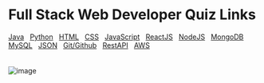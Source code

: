 # Full Stack Web Developer Quiz Links
<a href="https://github.com/Ebazhanov/linkedin-skill-assessments-quizzes/blob/main/java/java-quiz.md" class="button" target='_blank'>Java</a>&nbsp;&nbsp;
<a href="https://github.com/Ebazhanov/linkedin-skill-assessments-quizzes/blob/main/python/python-quiz.md" class="button" target='_blank'>Python</a>&nbsp;&nbsp;
<a href="https://github.com/Ebazhanov/linkedin-skill-assessments-quizzes/blob/main/html/html-quiz.md" class="button" target='_blank'>HTML</a>&nbsp;&nbsp;
<a href="https://github.com/Ebazhanov/linkedin-skill-assessments-quizzes/blob/main/css/css-quiz.md" class="button" target='_blank'>CSS</a>&nbsp;&nbsp;
<a href="https://github.com/Ebazhanov/linkedin-skill-assessments-quizzes/blob/main/javascript/javascript-quiz.md" class="button" target='_blank'>JavaScript</a>&nbsp;&nbsp;
<a href="https://github.com/Ebazhanov/linkedin-skill-assessments-quizzes/blob/main/reactjs/reactjs-quiz.md" class="button" target='_blank'>ReactJS</a>&nbsp;&nbsp;
<a href="https://github.com/Ebazhanov/linkedin-skill-assessments-quizzes/blob/main/node.js/node.js-quiz.md" class="button" target='_blank'>NodeJS</a>&nbsp;&nbsp;
<a href="https://github.com/Ebazhanov/linkedin-skill-assessments-quizzes/blob/main/mongodb/mongodb-quiz.md" class="button" target='_blank'>MongoDB</a>&nbsp;&nbsp;
<a href="https://github.com/Ebazhanov/linkedin-skill-assessments-quizzes/blob/main/mysql/mysql-quiz.md" class="button" target='_blank'>MySQL</a>&nbsp;&nbsp;
<a href="https://github.com/Ebazhanov/linkedin-skill-assessments-quizzes/blob/main/json/json-quiz.md" class="button" target='_blank'>JSON</a>&nbsp;&nbsp;
<a href="https://github.com/Ebazhanov/linkedin-skill-assessments-quizzes/blob/main/git/git-quiz.md" class="button" target='_blank'>Git/Github</a>&nbsp;&nbsp;
<a href="https://github.com/Ebazhanov/linkedin-skill-assessments-quizzes/blob/main/rest-api/rest-api-quiz.md" class="button" target='_blank'>RestAPI</a>&nbsp;&nbsp;
<a href="https://github.com/Ebazhanov/linkedin-skill-assessments-quizzes/blob/main/aws/aws-quiz.md" class="button" target='_blank'>AWS</a>
<br/><br/><br/>
![image](https://github.com/deepak14ri/Full-Stack-Web-Developer-Quiz/assets/49471265/fd1b9623-1052-4a81-a0c8-681f7122f17c)
